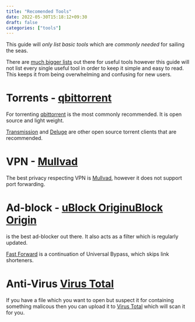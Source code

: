 ```yaml
---
title: "Recomended Tools"
date: 2022-05-30T15:18:12+09:30
draft: false
categories: ["tools"]
---
```


This guide will _only list basic tools_ which are _commonly needed_ for sailing the seas.

There are [much bigger lists](https://FMHY.net) out there for useful tools however this guide will not list every single useful tool in order to keep it simple and easy to read. This keeps it from being overwhelming and confusing for new users.


# Torrents - [qbittorrent](https://qbittorrent.org)
For torrenting [qbittorrent](https://qbittorrent.org) is the most commonly recommended. It is open source and light weight.

[Transmission](https://transmissionbt.com/) and [Deluge](https://deluge-torrent.org/) are other open source torrent clients that are recommended. 

# VPN - [Mullvad](https://mullvad.net)
The best privacy respecting VPN is [Mullvad](https://mullvad.net), however it does not support port forwarding.

# Ad-block - [uBlock Origin](https://ublockorigin.com/)[uBlock Origin](https://ublockorigin.com/) 
is the best ad-blocker out there. It also acts as a filter which is regularly updated.

[Fast Forward](https://fastforward.team/) is a continuation of Universal Bypass, which skips link shorteners.


# Anti-Virus [Virus Total](https://www.virustotal.com/gui/home/upload)
If you have a file which you want to open but suspect it for containing something malicous then you can upload it to [Virus Total](https://www.virustotal.com/gui/home/upload) which will scan it for you.


